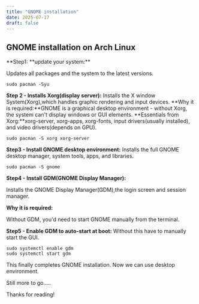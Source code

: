 ```yaml
---
title: "GNOME installation"
date: 2025-07-17
draft: false
---
```


## GNOME installation on Arch Linux

**Step1: **update your system:\*\*

Updates all packages and the system to the latest versions.

```
sudo pacman -Syu
```

**Step 2 - Installs Xorg(display server):** Installs the X window System(Xorg),which handles graphic rendering and input devices.
**Why it is required:**GNOME is a graphical desktop environment - without Xorg, the system can't display windows or GUI elements.
**Essentials from Xorg:**xorg-server, xorg-apps, xorg-fonts, input drivers(usually installed), and video drivers(depends on GPU).

```
sudo pacman -S xorg xorg-server
```

**Step3 - Install GNOME desktop environment:** Installs the full GNOME desktop manager, system tools, apps, and libraries.

```
sudo pacman -S gnome
```

**Step4 - Install GDM(GNOME Display Manager):**

Installs the GNOME Display Manager(GDM),the login screen and session manager.

**Why it is required:**

Without GDM, you'd need to start GNOME manually from the terminal.

**Step5 - Enable GDM to auto-start at boot:** Without this have to manually start the GUI.

```
sudo systemctl enable gdm
sudo systemctl start gdm
```

This finally completes GNOME installation. Now we can use desktop environment.

Still more to go.....

Thanks for reading!
